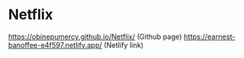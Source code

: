 # Netflix
https://obinepumercy.github.io/Netflix/ (Github page)
https://earnest-banoffee-e4f597.netlify.app/ (Netlify link)
